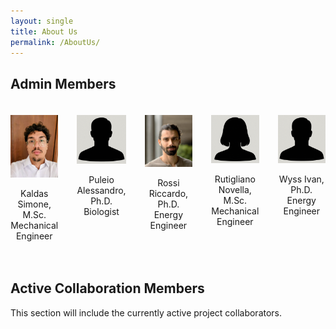 ```yaml
---
layout: single
title: About Us
permalink: /AboutUs/
---
```


## Admin Members
<div style="display: flex; justify-content: space-around; gap: 30px; padding: 20px 0; flex-wrap: nowrap; overflow-x: auto;">

  <div style="text-align: center; width: 160px;">
    <img src="/assets/images/FotoProfiloSK.jpg" alt="KS" style="width: 100%;">
    <p>Kaldas Simone, M.Sc.<br>Mechanical Engineer</p>
  </div>

  <div style="text-align: center; width: 160px;">
    <img src="/assets/images/FotoProfiloAP.png" alt="PA" style="width: 100%;">
    <p>Puleio Alessandro, Ph.D.<br>Biologist</p>
  </div>

  <div style="text-align: center; width: 160px;">
    <img src="/assets/images/FotoProfiloRR.jpg" alt="RR" style="width: 100%;">
    <p>Rossi Riccardo, Ph.D.<br>Energy Engineer</p>
  </div>

  <div style="text-align: center; width: 160px;">
    <img src="/assets/images/FotoProfiloNR.png" alt="RN" style="width: 100%;">
    <p>Rutigliano Novella, M.Sc.<br>Mechanical Engineer</p>
  </div>

  <div style="text-align: center; width: 160px;">
    <img src="/assets/images/FotoProfiloIW.png" alt="WI" style="width: 100%;">
    <p>Wyss Ivan, Ph.D.<br>Energy Engineer</p>
  </div>

</div>

## Active Collaboration Members

This section will include the currently active project collaborators.


